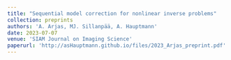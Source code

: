 ```yaml
---
title: "Sequential model correction for nonlinear inverse problems"
collection: preprints
authors: 'A. Arjas, MJ. Sillanpää, A. Hauptmann'
date: 2023-07-07
venue: 'SIAM Journal on Imaging Science'
paperurl: 'http://asHauptmann.github.io/files/2023_Arjas_preprint.pdf'
---
```

